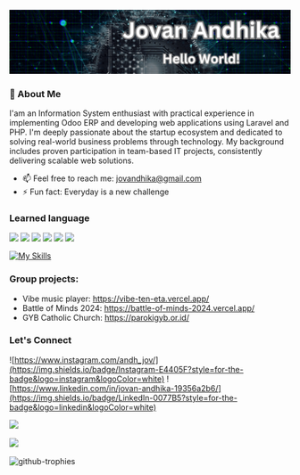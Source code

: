 ![Jovan Andhika](img/BannerProfile.png)

### 🔭 About Me
I'am an Information System enthusiast with practical experience in implementing Odoo ERP and developing web applications using Laravel and PHP. I'm deeply passionate about the startup ecosystem and dedicated to solving real-world business problems through technology. My background includes proven participation in team-based IT projects, consistently delivering scalable web solutions.
- 📫 Feel free to reach me: jovandhika@gmail.com
- ⚡ Fun fact: Everyday is a new challenge

### Learned language
<!-- HTML -->
<img src="https://img.shields.io/badge/HTML5-E34F26?style=for-the-badge&logo=html5&logoColor=white"> <img src="https://img.shields.io/badge/CSS3-1572B6?style=for-the-badge&logo=css3&logoColor=white"> <img src="https://img.shields.io/badge/JavaScript-323330?style=for-the-badge&logo=javascript&logoColor=F7DF1E"> <img src="https://img.shields.io/badge/PHP-777BB4?style=for-the-badge&logo=php&logoColor=white"> <img src="https://img.shields.io/badge/Python-FFD43B?style=for-the-badge&logo=python&logoColor=blue"> <img src="https://img.shields.io/badge/C%2B%2B-00599C?style=for-the-badge&logo=c%2B%2B&logoColor=white">

[![My Skills](https://skillicons.dev/icons?i=laravel,mysql,java&theme=light)](https://skillicons.dev)

### Group projects:
- Vibe music player: https://vibe-ten-eta.vercel.app/
- Battle of Minds 2024: https://battle-of-minds-2024.vercel.app/
- GYB Catholic Church: https://parokigyb.or.id/

### Let's Connect
![https://www.instagram.com/andh_jov/](https://img.shields.io/badge/Instagram-E4405F?style=for-the-badge&logo=instagram&logoColor=white) ![https://www.linkedin.com/in/jovan-andhika-19356a2b6/](https://img.shields.io/badge/LinkedIn-0077B5?style=for-the-badge&logo=linkedin&logoColor=white)

<!-- Contributions -->
![](https://devimg.vercel.app/github/languages/JovanAndhika)

![](http://github-profile-summary-cards.vercel.app/api/cards/profile-details?username=JovanAndhika&theme=tokyonight)

![github-trophies](https://stats.hyo.dev/api/github-trophies?login=JovanAndhika)